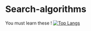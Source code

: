 # Search-algorithms
You must learn these !
[![Top Langs](https://github-readme-stats.vercel.app/api/top-langs/?username=Cesar0101&layout=compact)](https://github.com/anuraghazra/github-readme-stats)
